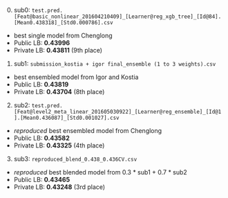 0. sub0: `test.pred.[Feat@basic_nonlinear_201604210409]_[Learner@reg_xgb_tree]_[Id@84].[Mean0.438318]_[Std0.000786].csv`
 - best single model from Chenglong
 - Public LB: **0.43996**
 - Private LB: **0.43811** (9th place)

1. sub1: `submission_kostia + igor final_ensemble (1 to 3 weights).csv`
 - best ensembled model from Igor and Kostia
 - Public LB: **0.43819**
 - Private LB: **0.43704** (8th place)

2. sub2: `test.pred.[Feat@level2_meta_linear_201605030922]_[Learner@reg_ensemble]_[Id@1].[Mean0.436087]_[Std0.001027].csv`
 - *reproduced* best ensembled model from Chenglong
 - Public LB: **0.43582**
 - Private LB: **0.43325** (4th place)

3. sub3: `reproduced_blend_0.438_0.436CV.csv`
 - *reproduced* best blended model from 0.3 * sub1 + 0.7 * sub2
 - Public LB: **0.43465**
 - Private LB: **0.43248** (3rd place)